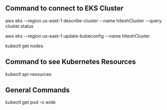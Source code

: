 ## Command to connect to EKS Cluster

aws eks --region us-east-1 describe-cluster --name hiteshCluster --query cluster.status

aws eks --region us-east-1 update-kubeconfig --name hiteshCluster

kubectl get nodes

## Command to see Kubernetes Resources

kubectl api-resources

## General Commands
  kubectl get pod -o wide
